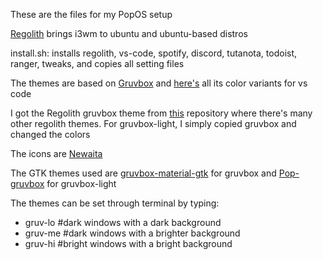 These are the files for my PopOS setup 

[Regolith](https://regolith-linux.org/) brings i3wm to ubuntu and ubuntu-based distros

install.sh: installs regolith, vs-code, spotify, discord, tutanota, todoist, ranger, tweaks, and copies all setting files

The themes are based on [Gruvbox](https://github.com/morhetz/gruvbox) and [here's](https://marketplace.visualstudio.com/items?itemName=jdinhlife.gruvbox) all its color variants for vs code

I got the Regolith gruvbox theme from [this](https://github.com/regolith-linux/regolith-styles) repository where there's many other regolith themes. For gruvbox-light, I simply copied gruvbox and changed the colors

The icons are [Newaita](https://github.com/cbrnix/Newaita)

The GTK themes used are [gruvbox-material-gtk](https://github.com/sainnhe/gruvbox-material-gtk) for gruvbox and [Pop-gruvbox](https://github.com/salimundo/Pop-gruvbox) for gruvbox-light

The themes can be set through terminal by typing:
* gruv-lo #dark windows with a dark background
* gruv-me #dark windows with a brighter background
* gruv-hi #bright windows with a bright background